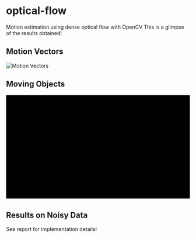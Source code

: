 # optical-flow
Motion estimation using dense optical flow with OpenCV
This is a glimpse of the results obtained!


## Motion Vectors
![Motion Vectors](https://github.com/pooja-kabra/optical-flow/blob/main/results/Optical_Flow.gif)


## Moving Objects
![Moving Objects](https://github.com/pooja-kabra/optical-flow/blob/main/results/Moving_Objects.gif)
## Results on Noisy Data 


See report for implementation details!